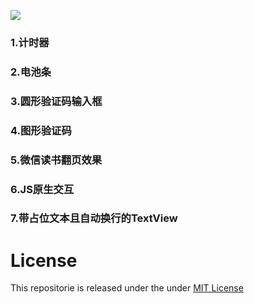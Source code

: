 ![](https://github.com/liuzhongning/Swift30/blob/master/resources/Swift30.jpg)

### 1.计时器
### 2.电池条
### 3.圆形验证码输入框
### 4.图形验证码
### 5.微信读书翻页效果
### 6.JS原生交互
### 7.带占位文本且自动换行的TextView



# License

This repositorie is released under the under [MIT License](https://github.com/liuzhongning/Swift30/blob/master/LICENSE)
